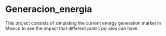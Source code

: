 # Generacion_energia
This project consists of simulating the current energy generation market in Mexico to see the impact that different public policies can have.

